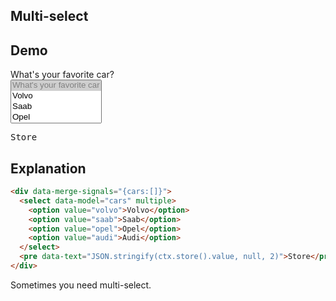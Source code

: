 ## Multi-select

## Demo

<div data-merge-signals="{cars:[]}">
  <label class="form-control w-full max-w-xs">
    <div class="label label-text">What's your favorite car?</div>
    <select class="select select-bordered select-lg" name="cars" data-model="cars" multiple>
      <option disabled selected>What's your favorite car</option>
      <option value="volvo">Volvo</option>
      <option value="saab">Saab</option>
      <option value="opel">Opel</option>
      <option value="audi">Audi</option>
    </select>
  </label>
  <pre data-text="JSON.stringify(ctx.store().value, null, 2)">Store</pre>
</div>

## Explanation

```html
<div data-merge-signals="{cars:[]}">
  <select data-model="cars" multiple>
    <option value="volvo">Volvo</option>
    <option value="saab">Saab</option>
    <option value="opel">Opel</option>
    <option value="audi">Audi</option>
  </select>
  <pre data-text="JSON.stringify(ctx.store().value, null, 2)">Store</pre>
</div>
```

Sometimes you need multi-select.